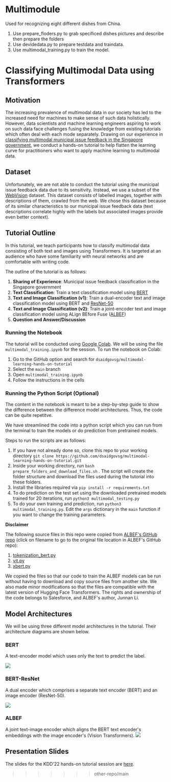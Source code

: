 # Multimodule
Used for recognizing eight different dishes from China.
1. Use prepare_floders.py to grab specificed dishes pictures and describe then prepare the folders
2. Use devidedata.py to prepare testdata and traindata.
3. Use multimodal_training.py to train the model.

# Classifying Multimodal Data using Transformers

## Motivation
The increasing prevalence of multimodal data in our society has led to the increased need for machines to make sense of such data holistically. However, data scientists and machine learning engineers aspiring to work on such data face challenges fusing the knowledge from existing tutorials which often deal with each mode separately. Drawing on our experience in [classifying multimodal municipal issue feedback in the Singapore government](https://medium.com/dsaid-govtech/training-the-oneservice-chatbot-to-analyse-feedback-on-municipal-issues-using-natural-language-4302aa5a3946), we conduct a hands-on tutorial to help flatten the learning curve for practitioners who want to apply machine learning to multimodal data.

## Dataset
Unfortunately, we are not able to conduct the tutorial using the municipal issue feedback data due to its sensitivity. Instead, we use a subset of the [WebVision](https://data.vision.ee.ethz.ch/cvl/webvision/dataset2017.html) dataset. This dataset consists of labelled images, together with descriptions of them, crawled from the web. We chose this dataset because of its similar characteristics to our municipal issue feedback data (text descriptions correlate highly with the labels but associated images provide even better context).

## Tutorial Outline
In this tutorial, we teach participants how to classify multimodal data consisting of both text and images using Transformers. It is targeted at an audience who have some familiarity with neural networks and are comfortable with writing code.

The outline of the tutorial is as follows:
1. **Sharing of Experience**: Municipal issue feedback classification in the Singapore government
2. **Text Classification**: Train a text classification model using [BERT](https://arxiv.org/abs/1810.04805)
3. **Text and Image Classification (v1)**: Train a dual-encoder text and image classification model using BERT and [ResNet-50](https://arxiv.org/abs/1512.03385)
4. **Text and Image Classification (v2)**: Train a joint-encoder text and image classification model using ALign BEfore Fuse ([ALBEF](https://github.com/salesforce/ALBEF))
5. **Question and Answer/Discussion**

### Running the Notebook
The tutorial will be conducted using [Google Colab](https://colab.research.google.com/). We will be using the file `multimodal_training.ipynb` for the session. To run the notebook on Colab: 
1. Go to the GitHub option and search for `dsaidgovsg/multimodal-learning-hands-on-tutorial`
2. Select the `main` branch
3. Open `multimodal_training.ipynb`
4. Follow the instructions in the cells


### Running the Python Script (Optional)
The content in the notebook is meant to be a step-by-step guide to show the difference between the difference model architectures. Thus, the code can be quite repetitve.

We have streamlined the code into a python script which you can run from the terminal to train the models or do prediction from pretrained models. 

Steps to run the scripts are as follows:
1. If you have not already done so, clone this repo to your working directory `git clone https://github.com/dsaidgovsg/multimodal-learning-hands-on-tutorial.git`
2. Inside your working directory, run `bash prepare_folders_and_download_files.sh` . The script will create the folder structure and download the files used during the tutorial into these folders.
3. Install the libraries required via `pip install -r requirements.txt`
4. To do prediction on the test set using the downloaded pretrained models trained for 20 iterations, run `python3 multimodal_testing.py`
5. To do your own training and prediction, run `python3 multimodal_training.py`. Edit the `args` dictionary in the `main` function if you want to change the training parameters.

**Disclaimer**

The following source files in this repo were copied from [ALBEF's GitHub repo](https://github.com/salesforce/ALBEF) (click on filename to go to the original file location in ALBEF's GitHub repo): 
1. [tokenization_bert.py](https://github.com/salesforce/ALBEF/blob/main/models/tokenization_bert.py) 
2. [vit.py](https://github.com/salesforce/ALBEF/blob/main/models/vit.py)
3. [xbert.py](https://github.com/salesforce/ALBEF/blob/main/models/xbert.py)

We copied the files so that our code to train the ALBEF models can be run without having to download and copy source files from another site. We also made minor modifications so that the files are compatible with the latest version of Hugging Face Transformers. The rights and ownership of the code belongs to Salesforce, and ALBEF's author, Junnan Li.

## Model Architectures
We will be using three different model architectures in the tutorial. Their architecture diagrams are shown below.

### BERT
A text-encoder model which uses only the text to predict the label.

![](https://drive.google.com/uc?export=view&id=1nlBu9P8saotjNg_nv_tfdnTxpxaFAhqq)


### BERT-ResNet
A dual encoder which comprises a separate text encoder (BERT) and an image encoder (ResNet-50).

![](https://drive.google.com/uc?export=view&id=1vFL3V1LdRlamLjkoI7ieoimxbwGnR7mU)


### ALBEF
A joint text-image encoder which aligns the BERT text encoder's embeddings with the image encoder's (Vision Transformers).
![](https://drive.google.com/uc?export=view&id=1zcBBx08_7ujlH2RS2WZrmTZ--Icsk4NN)


## Presentation Slides 
The slides for the KDD'22 hands-on tutorial session are [here](kdd_2022_multimodal_learning_slides.pdf).

>>>>>>> other-repo/main

